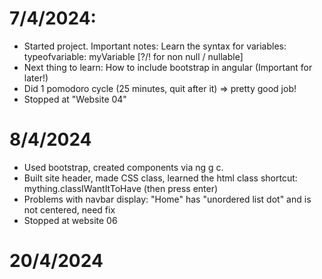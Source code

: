 # 7/4/2024:

- Started project.
  Important notes:
  Learn the syntax for variables: typeofvariable: myVariable [?/! for non null / nullable]
- Next thing to learn: How to include bootstrap in angular (Important for later!)
- Did 1 pomodoro cycle (25 minutes, quit after it) => pretty good job!
- Stopped at "Website 04"

# 8/4/2024

- Used bootstrap, created components via ng g c.
- Built site header, made CSS class, learned the html class shortcut: mything.classIWantItToHave (then press enter)
- Problems with navbar display: "Home" has "unordered list dot" and is not centered, need fix
- Stopped at website 06

# 20/4/2024
